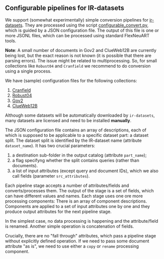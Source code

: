 ## Configurable pipelines for IR-datasets

We support (somewhat experimentally) simple conversion pipelines for [ir-datasets](https://ir-datasets.com/).
They are processed using the script [configurable_convert.py](configurable_convert.py),
which is guided by a JSON configuration file. 
The output of this file is one or more JSONL files, 
which can be processed using standard FlexNeuART tools.

**Note**: A small number of documents in Gov2 and ClueWeb12B are currently being lost, but the exact reason is not known (it is possible that there are parsing errors). The issue might be related to multiprocessing. So, for small collections like `Robust04` and `Cranfield` we recommend to do conversion using a single process.

We have (sample) configuration files for the following collections:

1. [Cranfield](sample_configs/cranfield.json)
2. [Robust04](sample_configs/trec_robust04.json)
3. [Gov2](sample_configs/gov2.json)
4. [ClueWeb12B](sample_configs/clueweb12-b13.json)
 
Although some datasets will be automatically downloaded by `ir-datasets`, 
many datasets are licensed and need to be installed **manually**.

The JSON configuration file contains an array of descriptions, each of which is supposed
to be applicable to a specific dataset part: a dataset split. 
The dataset split is identified by the IR-dataset name (attribute `dataset_name`).
It has two crucial parameters:
1. a destination sub-folder in the output catalog (attribute `part_name`);
2. a flag specifyng whether the split contains queries (rather than documents).
3. a list of input attributes (except query and document IDs), which we also call fields (parameter `src_attributes`).

Each pipeline stage accepts a number of attributes/fields and converts/processes them. 
The output of the stage is a set of fields, which can have different values and names.
Each stage uses one ore more processing components: There is an array of component descriptions.
Components are applied to a set of input attributes one by one and they produce
output attributes for the next pipeline stage.

In the simplest case,
no data processing is happening and the attribute/field is renamed.
Another simple operation is concatenation of fields.

Crucially, there are no "fall through" attributes, which pass a pipeline stage without explicitly defined operation. 
If we need to pass some document attribute "as is", we need to use either a `copy` or `rename`
processing component.

